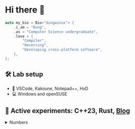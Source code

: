 # Hi there 👋

```cpp
auto my_bio = Bio<"dungwinux"> {
    .i_am = "Dung",
    .as = "Computer Science undergraduate",
    .love = {
        "Compiler",
        "Reversing",
        "Developing cross-platform software",
    },
};
```

## 🛠 Lab setup

- 📝 VSCode, Kakoune, Notepad++, HxD
- 💻 Windows and openSUSE

## 🥼 Active experiments: C++23, Rust, [Blog](https://dungwinux.github.io/-blog)

<details styles="display:none;">
  <summary>Numbers</summary>
  <img src="https://github-readme-stats.vercel.app/api/top-langs/?username=dungwinux&theme=algolia&layout=compact&langs_count=6">
</details>
